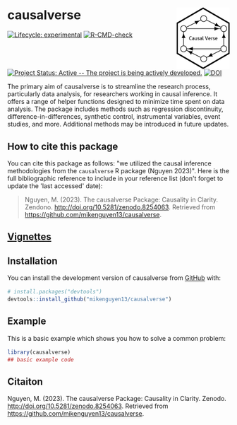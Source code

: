 # causalverse <img src="man/figures/logo.png" align="right" height="139"/>

<!-- badges: start -->

[![Lifecycle: experimental](https://img.shields.io/badge/lifecycle-experimental-orange.svg)](https://lifecycle.r-lib.org/articles/stages.html#experimental) [![R-CMD-check](https://github.com/mikenguyen13/causalverse/actions/workflows/R-CMD-check.yaml/badge.svg)](https://github.com/mikenguyen13/causalverse/actions/workflows/R-CMD-check.yaml) [![Project Status: Active -- The project is being actively developed.](https://www.repostatus.org/badges/latest/active.svg)](https://www.repostatus.org/#active) [![DOI](https://zenodo.org/badge/679072435.svg)](https://zenodo.org/badge/latestdoi/679072435)

<!-- badges: end -->

The primary aim of causalverse is to streamline the research process, particularly data analysis, for researchers working in causal inference. It offers a range of helper functions designed to minimize time spent on data analysis. The package includes methods such as regression discontinuity, difference-in-differences, synthetic control, instrumental variables, event studies, and more. Additional methods may be introduced in future updates.

## How to cite this package

You can cite this package as follows: "we utilized the causal inference methodologies from the `causalverse` R package (Nguyen 2023)". Here is the full bibliographic reference to include in your reference list (don't forget to update the 'last accessed' date):

> Nguyen, M. (2023). The causalverse Package: Causality in Clarity. Zendono. <http://doi.org/10.5281/zenodo.8254063>. Retrieved from <https://github.com/mikenguyen13/causalverse>.

## [Vignettes](https://mikenguyen13.github.io/causalverse)

## Installation

You can install the development version of causalverse from [GitHub](https://github.com/) with:

``` r
# install.packages("devtools")
devtools::install_github("mikenguyen13/causalverse")
```

## Example

This is a basic example which shows you how to solve a common problem:

``` r
library(causalverse)
## basic example code
```

## Citaiton

Nguyen, M. (2023). The causalverse Package: Causality in Clarity. Zenodo. <http://doi.org/10.5281/zenodo.8254063>. Retrieved from <https://github.com/mikenguyen13/causalverse>.
